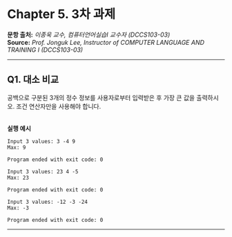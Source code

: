 # Chapter 5. 3차 과제

**문항 출처:** *이종욱 교수, 컴퓨터언어실습Ⅰ 교수자 (DCCS103-03)* <br>
**Source:** *Prof. Jonguk&nbsp;Lee, Instructor of COMPUTER LANGUAGE AND TRAINING Ⅰ (DCCS103-03)*

---

## Q1. 대소 비교

공백으로 구분된 3개의 정수 정보를 사용자로부터 입력받은 후 가장 큰 값을 출력하시오. 조건 연산자만을 사용해야 합니다.


<br>**실행 예시**

```text
Input 3 values: 3 -4 9
Max: 9

Program ended with exit code: 0
```

```text
Input 3 values: 23 4 -5
Max: 23

Program ended with exit code: 0
```

```text
Input 3 values: -12 -3 -24
Max: -3

Program ended with exit code: 0
```



---
